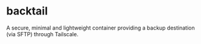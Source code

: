 # backtail
A secure, minimal and lightweight container providing a backup destination (via SFTP) through Tailscale.
